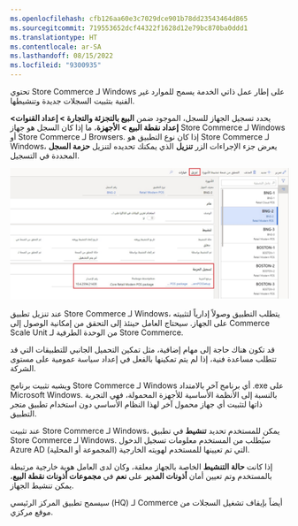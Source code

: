 ```yaml
---
ms.openlocfilehash: cfb126aa60e3c7029dce901b78dd23543464d865
ms.sourcegitcommit: 719553652dcf44322f1628d12e79bc870ba0ddd1
ms.translationtype: HT
ms.contentlocale: ar-SA
ms.lasthandoff: 08/15/2022
ms.locfileid: "9300935"
---
```

تحتوي Store Commerce لـ Windows على إطار عمل ذاتي الخدمة يسمح للموارد غير الفنية بتثبيت السجلات جديدة وتنشيطها. 

يحدد تسجيل الجهاز للسجل، الموجود ضمن **البيع بالتجزئة والتجارة > إعداد القنوات> إعداد نقطة البيع > الأجهزة**، ما إذا كان السجل هو جهاز Store Commerce لـ Windows أو Store Commerce لـ Browsers. إذا كان نوع التطبيق هو Store Commerce لـ Windows، يعرض جزء الإجراءات الزر **تنزيل** الذي يمكنك تحديده لتنزيل **حزمة السجل** المحددة في التسجيل.  
  
[ ![لقطه شاشة لوظيفة التنزيل في صفحة الأجهزة](../media/download-ssm.jpg) ](../media/download-ssm.jpg#lightbox)


عند تنزيل تطبيق Store Commerce لـ Windows، يتطلب التطبيق وصولاً إدارياً لتثبيته على الجهاز. سيحتاج العامل حينئذ إلى التحقق من إمكانية الوصول إلى Commerce Scale Unit من الوحدة الطرفية لـ Store Commerce. 

قد تكون هناك حاجة إلى مهام إضافية، مثل تمكين التحميل الجانبي للتطبيقات التي قد تتطلب مساعدة فنية، إذا لم يتم تمكينها بالفعل في إعداد سياسة عمومية على مستوى الشركة. 

ويشبه تثبيت برنامج Store Commerce لـ Windows أي برنامج آخر بالامتداد ‎.exe على Microsoft Windows. بالنسبة إلى الأنظمة الأساسية للأجهزة المحمولة، فهي التجربة ذاتها لتثبيت أي جهاز محمول آخر لهذا النظام الأساسي دون استخدام تطبيق متجر التطبيق. 

عند تثبيت Store Commerce لـ Windows، يمكن للمستخدم تحديد **تنشيط** في تطبيق Store Commerce لـ Windows. سيُطلب من المستخدم معلومات تسجيل الدخول Azure AD (المجموعة أو المحلية) التي تم تعيينها للمستخدم لهويته الخارجية.  

إذا كانت **حالة التنشيط** الخاصة بالجهاز معلقة، وكان لدى العامل هوية خارجية مرتبطة بالمستخدم وتم تعيين أمان **أذونات المدير** على **نعم** في **مجموعات أذونات نقطة البيع**، يمكن تنشيط الجهاز. 

سيسمح تطبيق المركز الرئيسي (HQ) لـ Commerce أيضاً بإيقاف تشغيل السجلات من موقع مركزي. 

